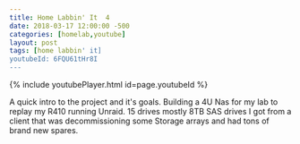 ```yaml
---
title: Home Labbin' It  4
date: 2018-03-17 12:00:00 -500
categories: [homelab,youtube]
layout: post
tags: [home labbin' it] 
youtubeId: 6FQU61tHr8I
---
```

{% include youtubePlayer.html id=page.youtubeId %}

A quick intro to the project and it's goals. Building a 4U Nas for my lab to replay my R410 running Unraid. 15 drives mostly 8TB SAS drives I got from a client that was decommissioning some Storage arrays and had tons of brand new spares.
